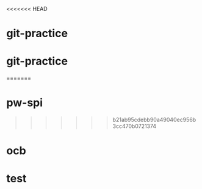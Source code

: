 <<<<<<< HEAD
# git-practice
# git-practice
=======
# pw-spi
>>>>>>> b21ab95cdebb90a49040ec956b3cc470b0721374
# ocb
# test